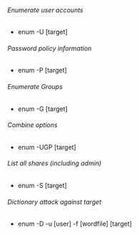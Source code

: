 ###### Enumerate user accounts
* enum -U [target]

###### Password policy information
* enum -P [target]

###### Enumerate Groups
* enum -G [target]

###### Combine options
* enum -UGP [target]
 
###### List all shares (including admin)
* enum -S [target]

###### Dictionary attack against target
* enum -D -u [user] -f [wordfile] [target]
